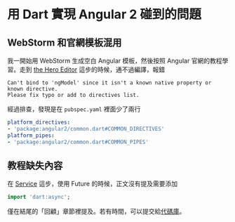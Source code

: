 # 用 Dart 實現 Angular 2 碰到的問題

## WebStorm 和官網模板混用

我一開始用 WebStorm 生成空白 Angular 模板，然後按照 Angular 官網的教程學習。走到 [the Hero Editor](https://angular.io/docs/dart/latest/tutorial/toh-pt1.html) 這步的時候，通不過編譯，報錯

```text
Can't bind to 'ngModel' since it isn't a known native property or known directive.
Please fix typo or add to directives list.
```

經過排查，發現是在 `pubspec.yaml` 裡面少了兩行

```yaml
platform_directives:
- 'package:angular2/common.dart#COMMON_DIRECTIVES'
platform_pipes:
- 'package:angular2/common.dart#COMMON_PIPES'
```

## 教程缺失內容

在 [Service](https://angular.io/docs/dart/latest/tutorial/toh-pt4.html) 這步，使用 Future 的時候，正文沒有提及需要添加

```dart
import 'dart:async';
```

僅在結尾的「回顧」章節裡提及。若有時間，可以提交給[代碼庫](https://github.com/angular/angular.io)。
